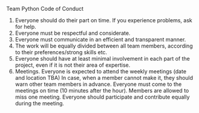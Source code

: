 Team Python Code of Conduct
1. Everyone should do their part on time.
   If you experience problems, ask for help. 
2. Everyone must be respectful and considerate.
3. Everyone must communicate in an efficient and transparent manner.
4. The work will be equally divided between all team members, according to their preferences/strong skills etc. 
5. Everyone should have at least minimal involvement in each part of the project, even if it is not their area of expertise. 
6. Meetings.
Everyone is expected to attend the weekly meetings (date and location TBA)
In case, when a member cannot make it, they should warn other team members in advance.
Everyone must come to the meetings on time (10 minutes after the hour).
Members are allowed to miss one meeting.
Everyone should participate and contribute equally during the meeting. 
